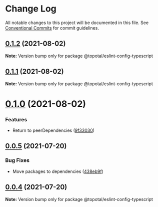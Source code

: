 # Change Log

All notable changes to this project will be documented in this file.
See [Conventional Commits](https://conventionalcommits.org) for commit guidelines.

## [0.1.2](https://github.com/topotal/js-sdk/compare/@topotal/eslint-config-typescript@0.1.1...@topotal/eslint-config-typescript@0.1.2) (2021-08-02)

**Note:** Version bump only for package @topotal/eslint-config-typescript





## [0.1.1](https://github.com/topotal/js-sdk/compare/@topotal/eslint-config-typescript@0.1.0...@topotal/eslint-config-typescript@0.1.1) (2021-08-02)

**Note:** Version bump only for package @topotal/eslint-config-typescript





# [0.1.0](https://github.com/topotal/js-sdk/compare/@topotal/eslint-config-typescript@0.0.5...@topotal/eslint-config-typescript@0.1.0) (2021-08-02)


### Features

* Return to peerDependencies ([9f33030](https://github.com/topotal/js-sdk/commit/9f330301952ae72ced54fd2daf74b424bde27b7c))





## [0.0.5](https://github.com/topotal/js-sdk/compare/@topotal/eslint-config-typescript@0.0.4...@topotal/eslint-config-typescript@0.0.5) (2021-07-20)


### Bug Fixes

* Move packages to dependencies ([438eb9f](https://github.com/topotal/js-sdk/commit/438eb9f674b7d4e3f53b946fc9a58bdc86fcf3ed))





## [0.0.4](https://github.com/topotal/js-sdk/compare/@topotal/eslint-config-typescript@0.0.3...@topotal/eslint-config-typescript@0.0.4) (2021-07-20)

**Note:** Version bump only for package @topotal/eslint-config-typescript

